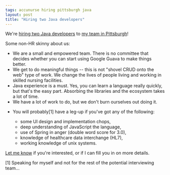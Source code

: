 ```yaml
---
tags: accunurse hiring pittsburgh java
layout: post
title: "Hiring two Java developers"
---
```




<p>We're <a
href="http://tbe.taleo.net/NA4/ats/careers/requisition.jsp?org=VOCOLLECT&amp;cws=1&amp;rid=490">hiring two Java developers</a> 
to <a href="http://www.accunurse.com/">my team in Pittsburgh</a>!</p>

<p>Some non-HR skinny about us:</p>

<ul>

 <li>We are a small and empowered team. There is no committee
 that decides whether you can start using Google Guava to make
 things better.</li>

 <li>We get to do meaningful things -- this is not "shovel CRUD
 onto the web" type of work. We change the lives of people living
 and working in skilled nursing facilities.</li>

 <li>Java experience is a must. Yes, you can learn a language
 really quickly, but that's the easy part. Absorbing the
 libraries and the ecosystem takes a lot of time.</li>

 <li>We have a lot of work to do, but we don't burn ourselves out
 doing it.</li>

 <li><p>You will probably[1] have a leg-up if you've got any of the
 following:</p>

  <ul>
    <li>some UI design and implementation chops,</li>
    <li>deep understanding of JavaScript the language,</li>
    <li>use of Spring in anger (double word score for 3.0),</li>
    <li>knowledge of healthcare data interchange (HL7),</li>
    <li>working knowledge of unix systems.</li>
  </ul>

 </li>
</ul>

<p><a href="mailto:chris@cwinters.com">Let me know</a> if you're
interested, or if I can fill you in on more details.</p>

<p>[1] Speaking for myself and not for the rest of the potential
interviewing team...</p>



